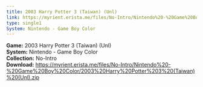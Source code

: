 ```yaml
---
title: 2003 Harry Potter 3 (Taiwan) (Unl)
link: https://myrient.erista.me/files/No-Intro/Nintendo%20-%20Game%20Boy%20Color/2003%20Harry%20Potter%203%20(Taiwan)%20(Unl).zip
type: single1
System: Nintendo - Game Boy Color
---
```

<b>Game:</b> 2003 Harry Potter 3 (Taiwan) (Unl)<br>
<b>System:</b> Nintendo - Game Boy Color<br>
<b>Collection:</b> No-Intro<br>
<b>Download:</b> https://myrient.erista.me/files/No-Intro/Nintendo%20-%20Game%20Boy%20Color/2003%20Harry%20Potter%203%20(Taiwan)%20(Unl).zip
